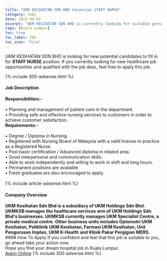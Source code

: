 ```yaml
---
title: "UKM KESIHATAN SDN BHD Vacancies STAFF NURSE" 
category: Jobs 
date: 2021-04-02 
excerpt: "UKM KESIHATAN SDN BHD is currently looking for suitable person to fill in the STAFF NURSE which positioned at Kuala Lumpur" 
tags: [Kuala Lumpur] 
toc: true 
toc_label: TOC 
toc_icon: "fire" 
--- 
```


<p>UKM KESIHATAN SDN BHD is looking for new potential candidates to fill in for <b>STAFF NURSE</b> position. If you currently looking for new healthcare job opportunities and qualified with the job desc, feel free to apply this job.
</p>{% include 300-adsense.html %} 
<div><div><h4>Job Description</h4></div><div><div><span><div><div><div><div><strong>Responsibilities:-</strong></div><div><br>&#8226; Planning and management of patient care in the department.<br>&#8226; Providing safe and effective nursing services to customers in order to achieve customer satisfaction.</div><div><strong>Requirements:-</strong></div><div><br>&#8226; Degree / Diploma in Nursing.<br>&#8226; Registered with Nursing Board of Malaysia with a valid license to practice as a Registered Nurse.<br>&#8226; Post basic certification / Advanced diploma in related area.<br>&#8226; Good interpersonal and communication skills.<br>&#8226; Able to work independently and willing to work in shift and long hours.<br>&#8226; Permanent positions are available.<br>&#8226; Fresh graduates are also encouraged to apply.<br>&#160;</div></div></div></div></span></div></div></div> 
{% include article-adsense.html %} 
<div><div><h4>Company Overview</h4></div><div><div><span><div><div>
<strong>UKM Kesihatan Sdn Bhd is a subsidiary of UKM Holdings Sdn Bhd. UKMKSB manages the healthcare services arm of UKM Holdings Sdn Bhd's businesses. UKMKSB currently manages UKM Specialist Centre, a private medical centre. Other business units includes Optometri UKM Kesihatan, Poliklinik UKM Kesihatan, Farmasi UKM Kesihatan, Unit Pengurusan Implan, UKM K-Health and Klinik Pakar Pergigian MERS.</strong></div></div></span></div></div></div> 
#### How To Apply 
If you confident and feel that this job is suitable to you, go ahead take your action now. <br/> 
Hope you find your dream hospital job in Kuala Lumpur. <br/> 
<a href="https://www.jobstreet.com.my/en/job/staff-nurse-4520072?jobId=jobstreet-my-job-4520072" class="btn btn--warning" target="_blank" rel="nofollow noopenner">Apply Online</a> 
{% include 300-adsense.html %} 